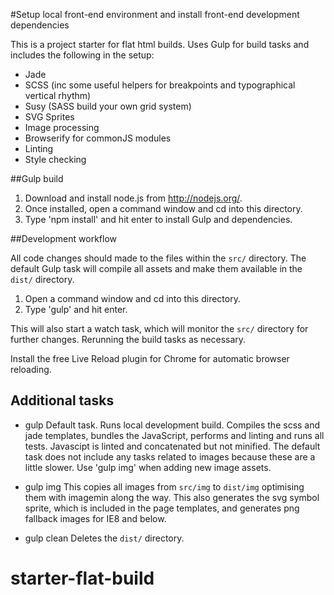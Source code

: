 #Setup local front-end environment and install front-end development dependencies

This is a project starter for flat html builds. Uses Gulp for build tasks and includes the following in the setup:
- Jade
- SCSS (inc some useful helpers for breakpoints and typographical vertical rhythm)
- Susy (SASS build your own grid system)
- SVG Sprites
- Image processing
- Browserify for commonJS modules
- Linting
- Style checking

##Gulp build

1. Download and install node.js from http://nodejs.org/.
2. Once installed, open a command window and cd into this directory.
3. Type 'npm install' and hit enter to install Gulp and dependencies.

##Development workflow

All code changes should made to the files within the `src/` directory. The default Gulp task will compile all assets and make them available in the `dist/` directory.

1. Open a command window and cd into this directory.
2. Type 'gulp' and hit enter.

This will also start a watch task, which will monitor the `src/` directory for further changes. Rerunning the build tasks as necessary.

Install the free Live Reload plugin for Chrome for automatic browser reloading.

## Additional tasks

- gulp
Default task. Runs local development build. Compiles the scss and jade templates, bundles the JavaScript, performs and linting and runs all tests. Javascipt is linted and concatenated but not minified. The default task does not include any tasks related to images because these are a little slower. Use 'gulp img' when adding new image assets.

- gulp img
This copies all images from `src/img` to `dist/img` optimising them with imagemin along the way. This also generates the svg symbol sprite, which is included in the page templates, and generates png fallback images for IE8 and below.

- gulp clean
Deletes the `dist/` directory.
# starter-flat-build
